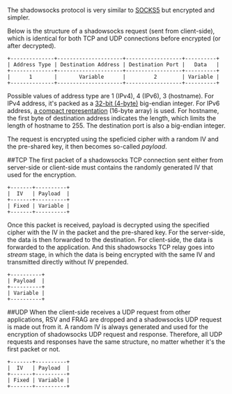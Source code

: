 The shadowsocks protocol is very similar to [SOCKS5](https://www.ietf.org/rfc/rfc1928.txt) but encrypted and simpler.

Below is the structure of a shadowsocks request (sent from client-side), which is identical for both TCP and UDP connections before encrypted (or after decrypted).

```
+--------------+---------------------+------------------+----------+
| Address Type | Destination Address | Destination Port |   Data   |
+--------------+---------------------+------------------+----------+
|      1       |       Variable      |         2        | Variable |
+--------------+---------------------+------------------+----------+
```

Possible values of address type are 1 (IPv4), 4 (IPv6), 3 (hostname). For IPv4 address, it's packed as a [32-bit (4-byte)](https://tools.ietf.org/html/rfc791#section-2.3) big-endian integer. For IPv6 address, [a compact representation](https://tools.ietf.org/html/rfc1924) (16-byte array) is used. For hostname, the first byte of destination address indicates the length, which limits the length of hostname to 255. The destination port is also a big-endian integer.

The request is encrypted using the speficied cipher with a random IV and the pre-shared key, it then becomes so-called _payload_.

##TCP
The first packet of a shadowsocks TCP connection sent either from server-side or client-side must contains the randomly generated IV that used for the encryption.

```
+-------+----------+
|  IV   | Payload  |
+-------+----------+
| Fixed | Variable |
+-------+----------+
```

Once this packet is received, payload is decrypted using the specified cipher with the IV in the packet and the pre-shared key. For the server-side, the data is then forwarded to the destination. For client-side, the data is forwarded to the application. And this shadowsocks TCP relay goes into _stream_ stage, in which the data is being encrypted with the same IV and transmitted directly without IV prepended.

```
+----------+
| Payload  |
+----------+
| Variable |
+----------+
```

##UDP
When the client-side receives a UDP request from other applications, RSV and FRAG are dropped and a shadowsocks UDP request is made out from it. A random IV is always generated and used for the encryption of shadowsocks UDP request and response. Therefore, all UDP requests and responses have the same structure, no matter whether it's the first packet or not.

```
+-------+----------+
|  IV   | Payload  |
+-------+----------+
| Fixed | Variable |
+-------+----------+
```

